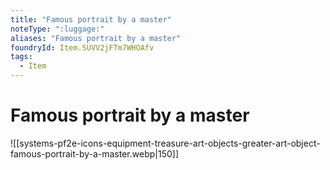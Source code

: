 ```yaml
---
title: "Famous portrait by a master"
noteType: ":luggage:"
aliases: "Famous portrait by a master"
foundryId: Item.SUVV2jFTm7WHOAfv
tags:
  - Item
---
```


# Famous portrait by a master
![[systems-pf2e-icons-equipment-treasure-art-objects-greater-art-object-famous-portrait-by-a-master.webp|150]]
